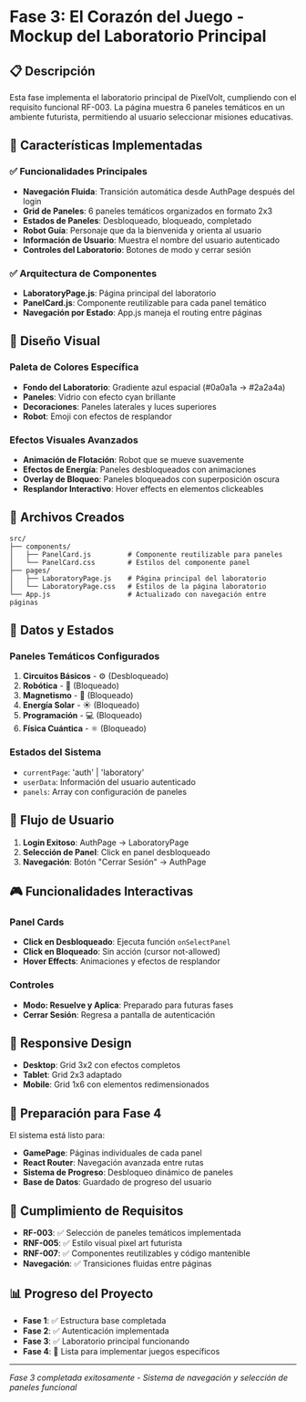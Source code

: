 # Fase 3: El Corazón del Juego - Mockup del Laboratorio Principal

## 📋 Descripción

Esta fase implementa el laboratorio principal de PixelVolt, cumpliendo con el requisito funcional RF-003. La página muestra 6 paneles temáticos en un ambiente futurista, permitiendo al usuario seleccionar misiones educativas.

## 🎯 Características Implementadas

### ✅ Funcionalidades Principales
- **Navegación Fluida**: Transición automática desde AuthPage después del login
- **Grid de Paneles**: 6 paneles temáticos organizados en formato 2x3
- **Estados de Paneles**: Desbloqueado, bloqueado, completado
- **Robot Guía**: Personaje que da la bienvenida y orienta al usuario
- **Información de Usuario**: Muestra el nombre del usuario autenticado
- **Controles del Laboratorio**: Botones de modo y cerrar sesión

### ✅ Arquitectura de Componentes
- **LaboratoryPage.js**: Página principal del laboratorio
- **PanelCard.js**: Componente reutilizable para cada panel temático
- **Navegación por Estado**: App.js maneja el routing entre páginas

## 🎨 Diseño Visual

### Paleta de Colores Específica
- **Fondo del Laboratorio**: Gradiente azul espacial (#0a0a1a → #2a2a4a)
- **Paneles**: Vidrio con efecto cyan brillante
- **Decoraciones**: Paneles laterales y luces superiores
- **Robot**: Emoji con efectos de resplandor

### Efectos Visuales Avanzados
- **Animación de Flotación**: Robot que se mueve suavemente
- **Efectos de Energía**: Paneles desbloqueados con animaciones
- **Overlay de Bloqueo**: Paneles bloqueados con superposición oscura
- **Resplandor Interactivo**: Hover effects en elementos clickeables

## 📁 Archivos Creados

```
src/
├── components/
│   ├── PanelCard.js         # Componente reutilizable para paneles
│   └── PanelCard.css        # Estilos del componente panel
├── pages/
│   ├── LaboratoryPage.js    # Página principal del laboratorio  
│   └── LaboratoryPage.css   # Estilos de la página laboratorio
└── App.js                   # Actualizado con navegación entre páginas
```

## 🔧 Datos y Estados

### Paneles Temáticos Configurados
1. **Circuitos Básicos** - ⚙️ (Desbloqueado)
2. **Robótica** - 🤖 (Bloqueado) 
3. **Magnetismo** - 🧲 (Bloqueado)
4. **Energía Solar** - ☀️ (Bloqueado)
5. **Programación** - 💻 (Bloqueado)
6. **Física Cuántica** - ⚛️ (Bloqueado)

### Estados del Sistema
- `currentPage`: 'auth' | 'laboratory'
- `userData`: Información del usuario autenticado
- `panels`: Array con configuración de paneles

## 🚀 Flujo de Usuario

1. **Login Exitoso**: AuthPage → LaboratoryPage
2. **Selección de Panel**: Click en panel desbloqueado
3. **Navegación**: Botón "Cerrar Sesión" → AuthPage

## 🎮 Funcionalidades Interactivas

### Panel Cards
- **Click en Desbloqueado**: Ejecuta función `onSelectPanel`
- **Click en Bloqueado**: Sin acción (cursor not-allowed)
- **Hover Effects**: Animaciones y efectos de resplandor

### Controles
- **Modo: Resuelve y Aplica**: Preparado para futuras fases
- **Cerrar Sesión**: Regresa a pantalla de autenticación

## 📱 Responsive Design

- **Desktop**: Grid 3x2 con efectos completos
- **Tablet**: Grid 2x3 adaptado
- **Mobile**: Grid 1x6 con elementos redimensionados

## 🔮 Preparación para Fase 4

El sistema está listo para:
- **GamePage**: Páginas individuales de cada panel
- **React Router**: Navegación avanzada entre rutas
- **Sistema de Progreso**: Desbloqueo dinámico de paneles
- **Base de Datos**: Guardado de progreso del usuario

## 🎯 Cumplimiento de Requisitos

- **RF-003**: ✅ Selección de paneles temáticos implementada
- **RNF-005**: ✅ Estilo visual pixel art futurista
- **RNF-007**: ✅ Componentes reutilizables y código mantenible
- **Navegación**: ✅ Transiciones fluidas entre páginas

## 📊 Progreso del Proyecto

- **Fase 1**: ✅ Estructura base completada
- **Fase 2**: ✅ Autenticación implementada  
- **Fase 3**: ✅ Laboratorio principal funcionando
- **Fase 4**: 🔄 Lista para implementar juegos específicos

---

*Fase 3 completada exitosamente - Sistema de navegación y selección de paneles funcional*